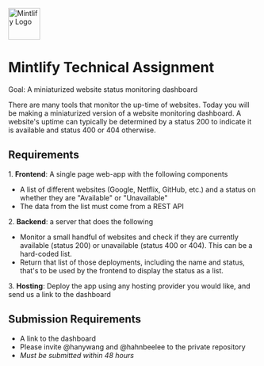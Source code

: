 <img
  src="https://res.cloudinary.com/mintlify/image/upload/v1665385627/logo-rounded_zuk7q1.svg"
  alt="Mintlify Logo"
  height="64"
/>
# Mintlify Technical Assignment

Goal: A miniaturized website status monitoring dashboard

There are many tools that monitor the up-time of websites. Today you will be making a miniaturized version of a website monitoring dashboard. A website's uptime can typically be determined by a status 200 to indicate it is available and status 400 or 404 otherwise.

## Requirements

1. **Frontend**: A single page web-app with the following components

- A list of different websites (Google, Netflix, GitHub, etc.) and a status on whether they are "Available" or "Unavailable"
- The data from the list must come from a REST API

2. **Backend**: a server that does the following

- Monitor a small handful of websites and check if they are currently available (status 200) or unavailable (status 400 or 404). This can be a hard-coded list.
- Return that list of those deployments, including the name and status, that's to be used by the frontend to display the status as a list.

3. **Hosting**: Deploy the app using any hosting provider you would like, and send us a link to the dashboard

## Submission Requirements
- A link to the dashboard 
- Please invite @hanywang and @hahnbeelee to the private repository 
- *Must be submitted within 48 hours*
